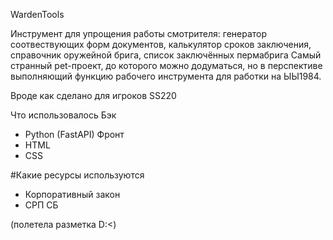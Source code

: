 WardenTools

Инструмент для упрощения работы смотрителя: генератор соотвествующих форм документов, калькулятор сроков заключения, справочник оружейной брига, список заключённых пермабрига Самый странный pet-проект, до которого можно додуматься, но в перспективе выполняющий функцию рабочего инструмента для работки на ЫЫ1984.

Вроде как сделано для игроков SS220

Что использовалось
Бэк
- Python (FastAPI)
Фронт
- HTML
- CSS

#Какие ресурсы используются
- Корпоративный закон
- СРП СБ

(полетела разметка D:<)
